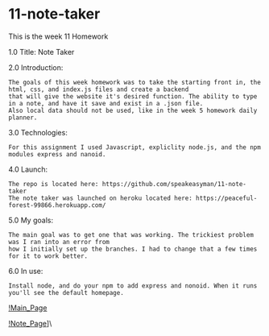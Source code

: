 # 11-note-taker
This is the week 11 Homework

1.0 Title: Note Taker

2.0 Introduction:

    The goals of this week homework was to take the starting front in, the html, css, and index.js files and create a backend
    that will give the website it's desired function. The ability to type in a note, and have it save and exist in a .json file.
    Also local data should not be used, like in the week 5 homework daily planner.

3.0 Technologies:

    For this assignment I used Javascript, expliclity node.js, and the npm modules express and nanoid.

4.0 Launch:

    The repo is located here: https://github.com/speakeasyman/11-note-taker
    The note taker was launched on heroku located here: https://peaceful-forest-99866.herokuapp.com/

5.0 My goals:

    The main goal was to get one that was working. The trickiest problem was I ran into an error from
    how I initially set up the branches. I had to change that a few times for it to work better.

6.0 In use:

    Install node, and do your npm to add express and nonoid. When it runs you'll see the default homepage.
    
[!Main_Page](./assets/mainPage.PNG)


[!Note_Page](./assets/notePage.PNG)]\
